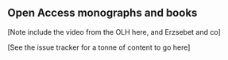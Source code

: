 ## Open Access monographs and books <a name="monographs"></a>


[Note include the video from the OLH here, and Erzsebet and co]

[See the issue tracker for a tonne of content to go here]